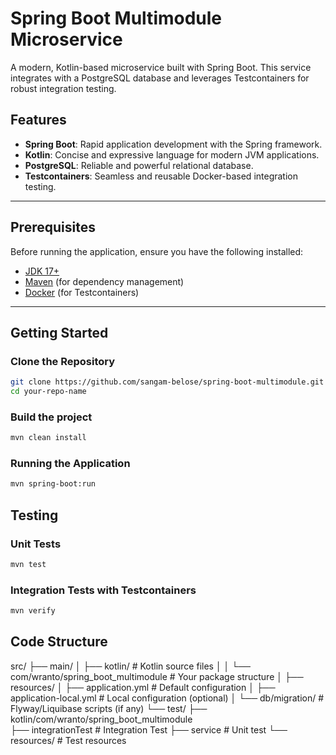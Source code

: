 # Spring Boot Multimodule Microservice

A modern, Kotlin-based microservice built with Spring Boot. This service integrates with a PostgreSQL database and leverages Testcontainers for robust integration testing.

## Features

- **Spring Boot**: Rapid application development with the Spring framework.
- **Kotlin**: Concise and expressive language for modern JVM applications.
- **PostgreSQL**: Reliable and powerful relational database.
- **Testcontainers**: Seamless and reusable Docker-based integration testing.

---

## Prerequisites

Before running the application, ensure you have the following installed:

- [JDK 17+](https://adoptopenjdk.net/)
- [Maven](https://maven.apache.org/) (for dependency management)
- [Docker](https://www.docker.com/) (for Testcontainers)

---

## Getting Started

### Clone the Repository

```bash
git clone https://github.com/sangam-belose/spring-boot-multimodule.git
cd your-repo-name
```

### Build the project

```bash
mvn clean install
```

### Running the Application

```bash
mvn spring-boot:run
```

## Testing
### Unit Tests

```bash
mvn test
```

### Integration Tests with Testcontainers

```bash
mvn verify
```

## Code Structure
src/
├── main/
│   ├── kotlin/          # Kotlin source files
│   │   └── com/wranto/spring_boot_multimodule  # Your package structure
│   ├── resources/
│       ├── application.yml    # Default configuration
│       ├── application-local.yml # Local configuration (optional)
│       └── db/migration/      # Flyway/Liquibase scripts (if any)
└── test/
├── kotlin/com/wranto/spring_boot_multimodule    
    ├── integrationTest      # Integration Test
    ├── service              # Unit test
└── resources/             # Test resources


